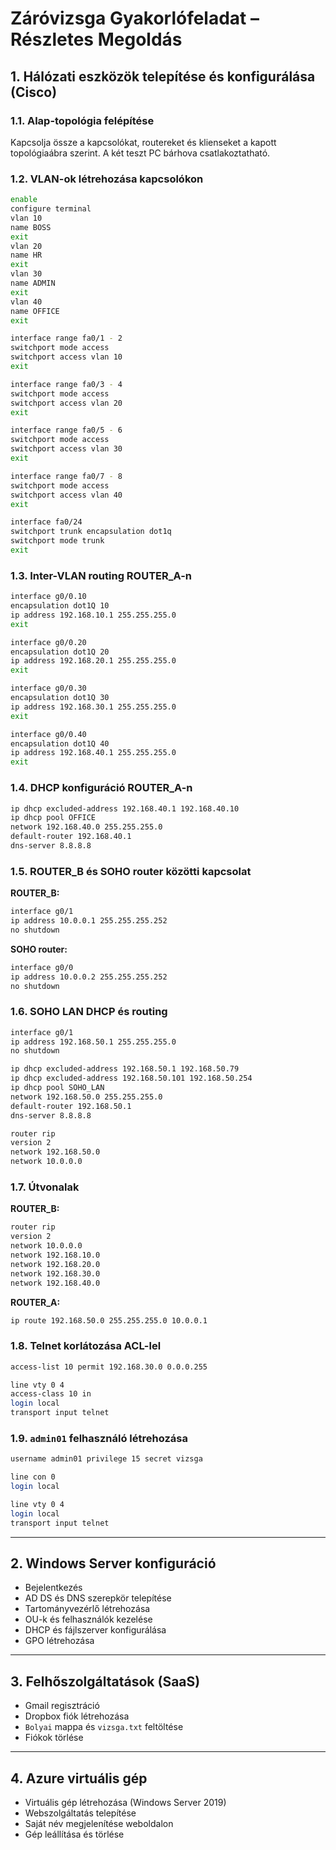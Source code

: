 
# Záróvizsga Gyakorlófeladat – Részletes Megoldás

## 1. Hálózati eszközök telepítése és konfigurálása (Cisco)

### 1.1. Alap-topológia felépítése

Kapcsolja össze a kapcsolókat, routereket és klienseket a kapott topológiaábra szerint. A két teszt PC bárhova csatlakoztatható.

### 1.2. VLAN-ok létrehozása kapcsolókon

```bash
enable
configure terminal
vlan 10
name BOSS
exit
vlan 20
name HR
exit
vlan 30
name ADMIN
exit
vlan 40
name OFFICE
exit

interface range fa0/1 - 2
switchport mode access
switchport access vlan 10
exit

interface range fa0/3 - 4
switchport mode access
switchport access vlan 20
exit

interface range fa0/5 - 6
switchport mode access
switchport access vlan 30
exit

interface range fa0/7 - 8
switchport mode access
switchport access vlan 40
exit

interface fa0/24
switchport trunk encapsulation dot1q
switchport mode trunk
exit
```

### 1.3. Inter-VLAN routing ROUTER_A-n

```bash
interface g0/0.10
encapsulation dot1Q 10
ip address 192.168.10.1 255.255.255.0
exit

interface g0/0.20
encapsulation dot1Q 20
ip address 192.168.20.1 255.255.255.0
exit

interface g0/0.30
encapsulation dot1Q 30
ip address 192.168.30.1 255.255.255.0
exit

interface g0/0.40
encapsulation dot1Q 40
ip address 192.168.40.1 255.255.255.0
exit
```

### 1.4. DHCP konfiguráció ROUTER_A-n

```bash
ip dhcp excluded-address 192.168.40.1 192.168.40.10
ip dhcp pool OFFICE
network 192.168.40.0 255.255.255.0
default-router 192.168.40.1
dns-server 8.8.8.8
```

### 1.5. ROUTER_B és SOHO router közötti kapcsolat

**ROUTER_B:**

```bash
interface g0/1
ip address 10.0.0.1 255.255.255.252
no shutdown
```

**SOHO router:**

```bash
interface g0/0
ip address 10.0.0.2 255.255.255.252
no shutdown
```

### 1.6. SOHO LAN DHCP és routing

```bash
interface g0/1
ip address 192.168.50.1 255.255.255.0
no shutdown

ip dhcp excluded-address 192.168.50.1 192.168.50.79
ip dhcp excluded-address 192.168.50.101 192.168.50.254
ip dhcp pool SOHO_LAN
network 192.168.50.0 255.255.255.0
default-router 192.168.50.1
dns-server 8.8.8.8

router rip
version 2
network 192.168.50.0
network 10.0.0.0
```

### 1.7. Útvonalak

**ROUTER_B:**

```bash
router rip
version 2
network 10.0.0.0
network 192.168.10.0
network 192.168.20.0
network 192.168.30.0
network 192.168.40.0
```

**ROUTER_A:**

```bash
ip route 192.168.50.0 255.255.255.0 10.0.0.1
```

### 1.8. Telnet korlátozása ACL-lel

```bash
access-list 10 permit 192.168.30.0 0.0.0.255

line vty 0 4
access-class 10 in
login local
transport input telnet
```

### 1.9. `admin01` felhasználó létrehozása

```bash
username admin01 privilege 15 secret vizsga

line con 0
login local

line vty 0 4
login local
transport input telnet
```

---

## 2. Windows Server konfiguráció

- Bejelentkezés
- AD DS és DNS szerepkör telepítése
- Tartományvezérlő létrehozása
- OU-k és felhasználók kezelése
- DHCP és fájlszerver konfigurálása
- GPO létrehozása

---

## 3. Felhőszolgáltatások (SaaS)

- Gmail regisztráció
- Dropbox fiók létrehozása
- `Bolyai` mappa és `vizsga.txt` feltöltése
- Fiókok törlése

---

## 4. Azure virtuális gép

- Virtuális gép létrehozása (Windows Server 2019)
- Webszolgáltatás telepítése
- Saját név megjelenítése weboldalon
- Gép leállítása és törlése
